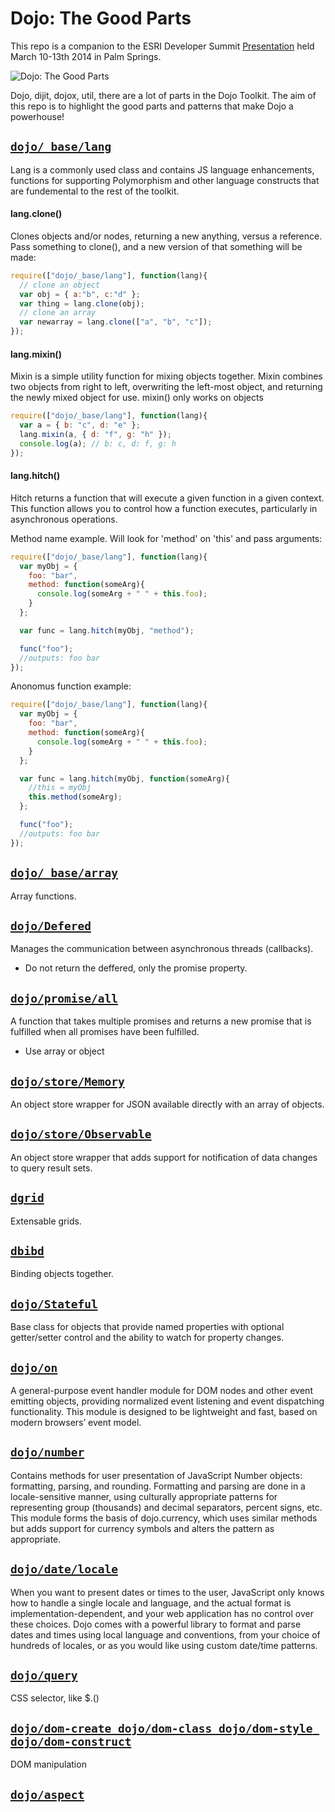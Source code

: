 Dojo: The Good Parts
====================
This repo is a companion to the ESRI Developer Summit [Presentation](http://webapps-cdn.esri.com/tools/MobileWebAgenda/cons/index.html?conferenceID=62#@oid=4717) held March 10-13th 2014 in Palm Springs.

![Dojo: The Good Parts](https://raw.github.com/DavidSpriggs/Dojo--The-Good-Parts/master/Dojo-the-good-parts.jpg "Dojo: The Good Parts")

Dojo, dijit, dojox, util, there are a lot of parts in the Dojo Toolkit. The aim of this repo is to highlight the good parts and patterns that make Dojo a powerhouse!

[`dojo/_base/lang`](http://dojotoolkit.org/reference-guide/1.9/dojo/_base/lang.html)
-----------------
Lang is a commonly used class and contains JS language enhancements, functions for supporting Polymorphism and other language constructs that are fundemental to the rest of the toolkit.
#### lang.clone()
Clones objects and/or nodes, returning a new anything, versus a reference. Pass something to clone(), and a new version of that something will be made:
```javascript
require(["dojo/_base/lang"], function(lang){
  // clone an object
  var obj = { a:"b", c:"d" };
  var thing = lang.clone(obj);
  // clone an array
  var newarray = lang.clone(["a", "b", "c"]);
});
```
#### lang.mixin()
Mixin is a simple utility function for mixing objects together. Mixin combines two objects from right to left, overwriting the left-most object, and returning the newly mixed object for use. mixin() only works on objects
```javascript
require(["dojo/_base/lang"], function(lang){
  var a = { b: "c", d: "e" };
  lang.mixin(a, { d: "f", g: "h" });
  console.log(a); // b: c, d: f, g: h
});
```
#### lang.hitch()
Hitch returns a function that will execute a given function in a given context. This function allows you to control how a function executes, particularly in asynchronous operations.

Method name example. Will look for 'method' on 'this' and pass arguments:
```javascript
require(["dojo/_base/lang"], function(lang){
  var myObj = {
    foo: "bar",
    method: function(someArg){
      console.log(someArg + " " + this.foo);
    }
  };

  var func = lang.hitch(myObj, "method");

  func("foo");
  //outputs: foo bar
});
```

Anonomus function example:
```javascript
require(["dojo/_base/lang"], function(lang){
  var myObj = {
    foo: "bar",
    method: function(someArg){
      console.log(someArg + " " + this.foo);
    }
  };

  var func = lang.hitch(myObj, function(someArg){
    //this = myObj
    this.method(someArg);
  };

  func("foo");
  //outputs: foo bar
});
```
[`dojo/_base/array`](http://dojotoolkit.org/reference-guide/1.9/dojo/_base/array.html)
-----------------
Array functions.

[`dojo/Defered`](http://dojotoolkit.org/reference-guide/1.9/dojo/Deferred.html)
--------------
Manages the communication between asynchronous threads (callbacks).
- Do not return the deffered, only the promise property.

[`dojo/promise/all`](http://dojotoolkit.org/reference-guide/1.9/dojo/promise/all.html)
------------------
A function that takes multiple promises and returns a new promise that is fulfilled when all promises have been fulfilled.
- Use array or object

[`dojo/store/Memory`](http://dojotoolkit.org/reference-guide/1.9/dojo/store/Memory.html)
-------------------
An object store wrapper for JSON available directly with an array of objects.

[`dojo/store/Observable`](http://dojotoolkit.org/reference-guide/1.9/dojo/store/Observable.html)
-----------------------
An object store wrapper that adds support for notification of data changes to query result sets.

[`dgrid`](http://dojofoundation.org/packages/dgrid/)
-------
Extensable grids.

[`dbibd`](https://github.com/kriszyp/dbind)
-------
Binding objects together.

[`dojo/Stateful`](http://dojotoolkit.org/reference-guide/1.9/dojo/Stateful.html)
---
Base class for objects that provide named properties with optional getter/setter control and the ability to watch for property changes.

[`dojo/on`](http://dojotoolkit.org/reference-guide/1.9/dojo/on.html)
---
A general-purpose event handler module for DOM nodes and other event emitting objects, providing normalized event listening and event dispatching functionality. This module is designed to be lightweight and fast, based on modern browsers’ event model.

[`dojo/number`](http://dojotoolkit.org/reference-guide/1.9/dojo/number.html)
--
Contains methods for user presentation of JavaScript Number objects: formatting, parsing, and rounding. Formatting and parsing are done in a locale-sensitive manner, using culturally appropriate patterns for representing group (thousands) and decimal separators, percent signs, etc. This module forms the basis of dojo.currency, which uses similar methods but adds support for currency symbols and alters the pattern as appropriate.

[`dojo/date/locale`](http://dojotoolkit.org/reference-guide/1.9/dojo/date/locale/format.html#dojo-date-locale-format)
---
When you want to present dates or times to the user, JavaScript only knows how to handle a single locale and language, and the actual format is implementation-dependent, and your web application has no control over these choices. Dojo comes with a powerful library to format and parse dates and times using local language and conventions, from your choice of hundreds of locales, or as you would like using custom date/time patterns.

[`dojo/query`](http://dojotoolkit.org/reference-guide/1.9/dojo/query.html)
---
CSS selector, like $.()

[`dojo/dom-create dojo/dom-class dojo/dom-style dojo/dom-construct`]()
---
DOM manipulation

[`dojo/aspect`](http://dojotoolkit.org/reference-guide/1.9/dojo/aspect.html)
---
